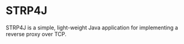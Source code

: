 # STRP4J
STRP4J is a simple, light-weight Java application for implementing a reverse proxy over TCP.
